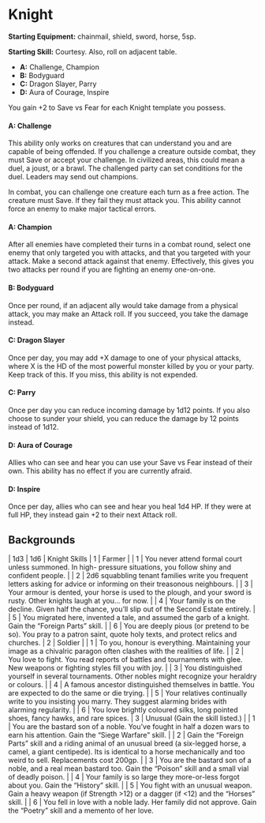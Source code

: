 # Knight

**Starting Equipment:** chainmail, shield, sword, horse, 5sp.

**Starting Skill:** Courtesy. Also, roll on adjacent table.

- **A:** Challenge, Champion
- **B:** Bodyguard
- **C:** Dragon Slayer, Parry
- **D:** Aura of Courage, Inspire

You gain +2 to Save vs Fear for each Knight template you
possess.

#### A: Challenge

This ability only works on creatures that can understand you and
are capable of being offended. If you challenge a creature
outside combat, they must Save or accept your challenge. In
civilized areas, this could mean a duel, a joust, or a brawl. The
challenged party can set conditions for the duel. Leaders may
send out champions.

In combat, you can challenge one creature each turn as a free
action. The creature must Save. If they fail they must attack you.
This ability cannot force an enemy to make major tactical errors.

#### A: Champion

After all enemies have completed their turns in a combat round,
select one enemy that only targeted you with attacks, and that
you targeted with your attack. Make a second attack against that
enemy. Effectively, this gives you two attacks per round if you
are fighting an enemy one-on-one.

#### B: Bodyguard

Once per round, if an adjacent ally would take damage from a
physical attack, you may make an Attack roll. If you succeed,
you take the damage instead.

#### C: Dragon Slayer

Once per day, you may add +X damage to one of your physical
attacks, where X is the HD of the most powerful monster killed
by you or your party. Keep track of this. If you miss, this ability is
not expended.

#### C: Parry

Once per day you can reduce incoming damage by 1d12 points.
If you also choose to sunder your shield, you can reduce the
damage by 12 points instead of 1d12.

#### D: Aura of Courage

Allies who can see and hear you can use your Save vs Fear
instead of their own. This ability has no effect if you are currently
afraid.

#### D: Inspire

Once per day, allies who can see and hear you heal 1d4 HP. If
they were at full HP, they instead gain +2 to their next Attack roll.

## Backgrounds
| 1d3 | 1d6 | Knight Skills
| 1 | Farmer
| | 1 | You never attend formal court unless summoned. In high- pressure situations, you follow shiny and confident people.
| | 2 | 2d6 squabbling tenant families write you frequent letters asking for advice or informing on their treasonous neighbours.
| | 3 | Your armour is dented, your horse is used to the plough, and your sword is rusty. Other knights laugh at you... for now.
| | 4 | Your family is on the decline. Given half the chance, you’ll slip out of the Second Estate entirely.
| | 5 | You migrated here, invented a tale, and assumed the garb of a knight. Gain the “Foreign Parts” skill.
| | 6 | You are deeply pious (or pretend to be so). You pray to a patron saint, quote holy texts, and protect relics and churches.
| 2 | Soldier
| | 1 | To you, honour is everything. Maintaining your image as a chivalric paragon often clashes with the realities of life.
| | 2 | You love to fight. You read reports of battles and tournaments with glee. New weapons or fighting styles fill you with joy.
| | 3 | You distinguished yourself in several tournaments. Other nobles might recognize your heraldry or colours.
| | 4 | A famous ancestor distinguished themselves in battle. You are expected to do the same or die trying.
| | 5 | Your relatives continually write to you insisting you marry. They suggest alarming brides with alarming regularity.
| | 6 | You love brightly coloured silks, long pointed shoes, fancy hawks, and rare spices.
| 3 | Unusual (Gain the skill listed.)
| | 1 | You are the bastard son of a noble. You’ve fought in half a dozen wars to earn his attention. Gain the “Siege Warfare” skill.
| | 2 | Gain the “Foreign Parts” skill and a riding animal of an unusual breed (a six-legged horse, a camel, a giant centipede). Its is identical to a horse mechanically and too weird to sell.  Replacements cost 200gp.
| | 3 | You are the bastard son of a noble, and a real mean bastard too.  Gain the “Poison” skill and a small vial of deadly poison.
| | 4 | Your family is so large they more-or-less forgot about you. Gain the “History” skill.
| | 5 | You fight with an unusual weapon. Gain a heavy weapon (if Strength >12) or a dagger (if <12) and the “Horses” skill.
| | 6 | You fell in love with a noble lady. Her family did not approve.  Gain the “Poetry” skill and a memento of her love.
